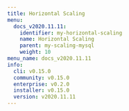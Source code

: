 ```yaml
---
title: Horizontal Scaling
menu:
  docs_v2020.11.11:
    identifier: my-horizontal-scaling
    name: Horizontal Scaling
    parent: my-scaling-mysql
    weight: 10
menu_name: docs_v2020.11.11
info:
  cli: v0.15.0
  community: v0.15.0
  enterprise: v0.2.0
  installer: v0.15.0
  version: v2020.11.11
---
```


